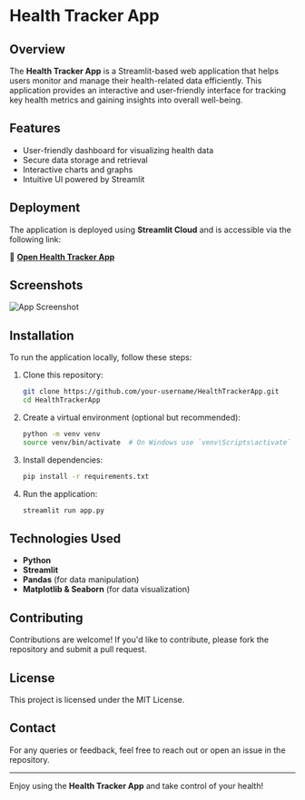# Health Tracker App

## Overview
The **Health Tracker App** is a Streamlit-based web application that helps users monitor and manage their health-related data efficiently. This application provides an interactive and user-friendly interface for tracking key health metrics and gaining insights into overall well-being.

## Features
- User-friendly dashboard for visualizing health data
- Secure data storage and retrieval
- Interactive charts and graphs
- Intuitive UI powered by Streamlit

## Deployment
The application is deployed using **Streamlit Cloud** and is accessible via the following link:

🔗 **[Open Health Tracker App](https://healthtrakerapp-ww6akhqjahwubd3gximuoy.streamlit.app/)**

## Screenshots
![App Screenshot](Health%20Tracker%20App/screenshot.png)

## Installation
To run the application locally, follow these steps:

1. Clone this repository:
   ```sh
   git clone https://github.com/your-username/HealthTrackerApp.git
   cd HealthTrackerApp
   ```
2. Create a virtual environment (optional but recommended):
   ```sh
   python -m venv venv
   source venv/bin/activate  # On Windows use `venv\Scripts\activate`
   ```
3. Install dependencies:
   ```sh
   pip install -r requirements.txt
   ```
4. Run the application:
   ```sh
   streamlit run app.py
   ```

## Technologies Used
- **Python**
- **Streamlit**
- **Pandas** (for data manipulation)
- **Matplotlib & Seaborn** (for data visualization)

## Contributing
Contributions are welcome! If you'd like to contribute, please fork the repository and submit a pull request.

## License
This project is licensed under the MIT License.

## Contact
For any queries or feedback, feel free to reach out or open an issue in the repository.

---

Enjoy using the **Health Tracker App** and take control of your health!

